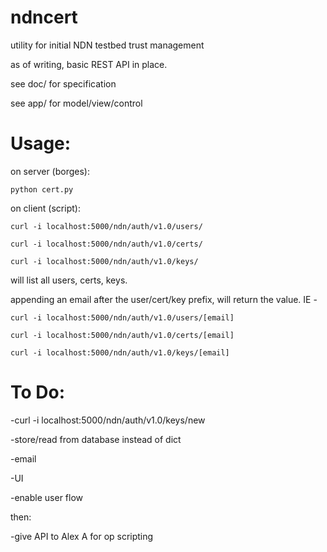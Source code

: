 ndncert
=============

utility for initial NDN testbed trust management

as of writing, basic REST API in place. 

see doc/ for specification

see app/ for model/view/control 

Usage:
=============

on server (borges): 

	python cert.py 

on client (script):

	curl -i localhost:5000/ndn/auth/v1.0/users/

	curl -i localhost:5000/ndn/auth/v1.0/certs/

	curl -i localhost:5000/ndn/auth/v1.0/keys/

will list all users, certs, keys. 

appending an email after the user/cert/key prefix, will return the value. IE - 

	curl -i localhost:5000/ndn/auth/v1.0/users/[email]

	curl -i localhost:5000/ndn/auth/v1.0/certs/[email]

	curl -i localhost:5000/ndn/auth/v1.0/keys/[email]

To Do:
=============

-curl -i localhost:5000/ndn/auth/v1.0/keys/new

-store/read from database instead of dict

-email

-UI

-enable user flow

then:

-give API to Alex A for op scripting